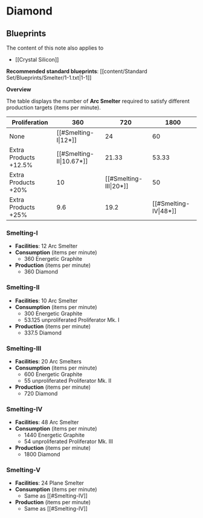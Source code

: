 # Diamond

## Blueprints

The content of this note also applies to
- [[Crystal Silicon]]

**Recommended standard blueprints**: [[content/Standard Set/Blueprints/Smelter/1-1.txt|1-1]]

**Overview**

The table displays the number of **Arc Smelter** required to satisfy different production targets (items per minute).

| Proliferation         | 360                      | 720                    | 1800                  |
| --------------------- | ------------------------ | ---------------------- | --------------------- |
| None                  | [[#Smelting-I\|12*]]     | 24                     | 60                    |
| Extra Products +12.5% | [[#Smelting-II\|10.67*]] | 21.33                  | 53.33                 |
| Extra Products +20%   | 10                       | [[#Smelting-III\|20*]] | 50                    |
| Extra Products +25%   | 9.6                      | 19.2                   | [[#Smelting-IV\|48*]] |

### Smelting-I

- **Facilities**: 12 Arc Smelter
- **Consumption** (items per minute)
	- 360 Energetic Graphite
- **Production** (items per minute)
	- 360 Diamond

### Smelting-II

- **Facilities**: 10 Arc Smelter
- **Consumption** (items per minute)
	- 300 Energetic Graphite
	- 53.125 unproliferated Proliferator Mk. I
- **Production** (items per minute)
	- 337.5 Diamond

### Smelting-III

- **Facilities**: 20 Arc Smelters
- **Consumption** (items per minute)
	- 600 Energetic Graphite
	- 55 unproliferated Proliferator Mk. II
- **Production**  (items per minute)
	- 720 Diamond

### Smelting-IV

- **Facilities**: 48 Arc Smelter
- **Consumption** (items per minute)
	- 1440 Energetic Graphite
	- 54 unproliferated Proliferator Mk. III
- **Production** (items per minute)
	- 1800 Diamond 

### Smelting-V

- **Facilities**: 24 Plane Smelter
- **Consumption** (items per minute)
	- Same as [[#Smelting-IV]]
- **Production** (items per minute)
	- Same as [[#Smelting-IV]]
